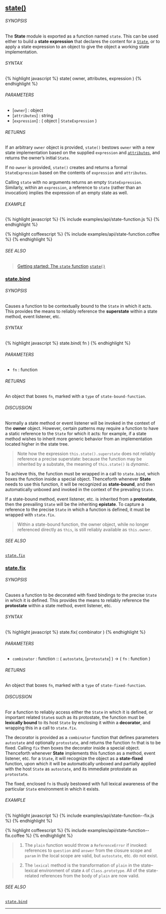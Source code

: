## [state()](#state-function)

###### SYNOPSIS

The **State** module is exported as a function named `state`. This can be used either to build a **state expression** that declares the content for a [`State`](#state), or to apply a state expression to an object to give the object a working state implementation.

###### SYNTAX

{% highlight javascript %}
state( owner, attributes, expression )
{% endhighlight %}

###### PARAMETERS

* [`owner`] : object
* [`attributes`] : string
* [`expression`] : ( object | `StateExpression` )

###### RETURNS

If an arbitrary `owner` object is provided, `state()` bestows `owner` with a new state implementation based on the supplied `expression` and [`attributes`](#state--attributes), and returns the owner’s initial `State`.

If no `owner` is provided, `state()` creates and returns a formal `StateExpression` based on the contents of `expression` and `attributes`.

Calling `state` with no arguments returns an empty `StateExpression`. Similarly, within an `expression`, a reference to `state` (rather than an invocation) implies the expression of an empty state as well.

###### EXAMPLE

{% highlight javascript %}
{% include examples/api/state-function.js %}
{% endhighlight %}

{% highlight coffeescript %}
{% include examples/api/state-function.coffee %}
{% endhighlight %}

###### SEE ALSO

> [Getting started: The `state` function](/docs/#getting-started--the-state-function)
> [`state()`](/source/#state-function)


### [state.bind](#state-function--bind)

###### SYNOPSIS

Causes a function to be contextually bound to the `State` in which it acts. This provides the means to reliably reference the **superstate** within a state method, event listener, etc.

###### SYNTAX

{% highlight javascript %}
state.bind( fn )
{% endhighlight %}

###### PARAMETERS

* `fn` : function

###### RETURNS

An object that boxes `fn`, marked with a `type` of `state-bound-function`.

###### DISCUSSION

Normally a state method or event listener will be invoked in the context of the **owner** object. However, certain patterns may require a function to have a static reference to the `State` for which it acts: for example, if a state method wishes to inherit more generic behavior from an implementation located higher in the state tree.

> Note how the expression `this.state().superstate` does not reliably reference a precise superstate: because the function may be inherited by a substate, the meaning of `this.state()` is *dynamic*.

To achieve this, the function must be wrapped in a call to `state.bind`, which boxes the function inside a special object. Thenceforth whenever **State** needs to use this function, it will be recognized as **state-bound**, and then automatically unboxed and invoked in the context of the prevailing `State`.

If a state-bound method, event listener, etc. is inherited from a **protostate**, then the prevailing `State` will be the inheriting **epistate**. To capture a reference to the precise `State` in which a function is defined, it must be wrapped with `state.fix`.

> Within a state-bound function, the owner object, while no longer referenced directly as `this`, is still reliably available as `this.owner`.

###### SEE ALSO

[`state.fix`](#state-function--fix)


### [state.fix](#state-function--fix)

###### SYNOPSIS

Causes a function to be decorated with fixed bindings to the precise `State` in which it is defined. This provides the means to reliably reference the **protostate** within a state method, event listener, etc.

###### SYNTAX

{% highlight javascript %}
state.fix( combinator )
{% endhighlight %}

###### PARAMETERS

* `combinator` : function :: ( `autostate`, [`protostate`] ) → ( `fn` : function )

###### RETURNS

An object that boxes `fn`, marked with a `type` of `state-fixed-function`.

###### DISCUSSION

For a function to reliably access either the `State` in which it is defined, or important related `State`s such as its protostate, the function must be **lexically bound** to its host `State` by enclosing it within a **decorator**, and wrapping this in a call to `state.fix`.

The decorator is provided as a `combinator` function that defines parameters `autostate` and optionally `protostate`, and returns the function `fn` that is to be fixed. Calling `fix` then boxes the decorator inside a special object. Thenceforth whenever **State** implements this function as a method, event listener, etc. for a `State`, it will recognize the object as a **state-fixed** function, upon which it will be automatically unboxed and partially applied with the host `State` as `autostate`, and its immediate protostate as `protostate`.

The fixed, enclosed `fn` is thusly bestowed with full lexical awareness of the particular `State` environment in which it exists.

###### EXAMPLE

{% highlight javascript %}
{% include examples/api/state-function--fix.js %}
{% endhighlight %}

{% highlight coffeescript %}
{% include examples/api/state-function--fix.coffee %}
{% endhighlight %}

> 1. The `plain` function would throw a `ReferenceError` if invoked: references to `question` and `answer` from the closure scope and `param` in the local scope are valid, but `autostate`, etc. do not exist.

> 2. The `lexical` method is the transformation of `plain` in the state–lexical environment of state `A` of `Class.prototype`. All of the state-related references from the body of `plain` are now valid.

###### SEE ALSO

[`state.bind`](#state-function--bind)



* * *
